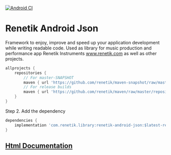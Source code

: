[![Android CI](https://github.com/renetik/renetik-android-json/workflows/android/badge.svg)](https://github.com/renetik/renetik-android-json/actions/workflows/android.yml)
# Renetik Android Json
Framework to enjoy, improve and speed up your application development while writing readable code.
Used as library for music production and performance app Renetik Instruments www.renetik.com as well as other projects.

```gradle
allprojects {
    repositories {
        // For master-SNAPSHOT
        maven { url 'https://github.com/renetik/maven-snapshot/raw/master/repository' }
        // For release builds
        maven { url 'https://github.com/renetik/maven/raw/master/repository' }
    }
}
```
Step 2. Add the dependency
```gradle
dependencies {
    implementation 'com.renetik.library:renetik-android-json:$latest-renetik-android-release'
}
```

## [Html Documentation](https://renetik.github.io/renetik-android-json/)
